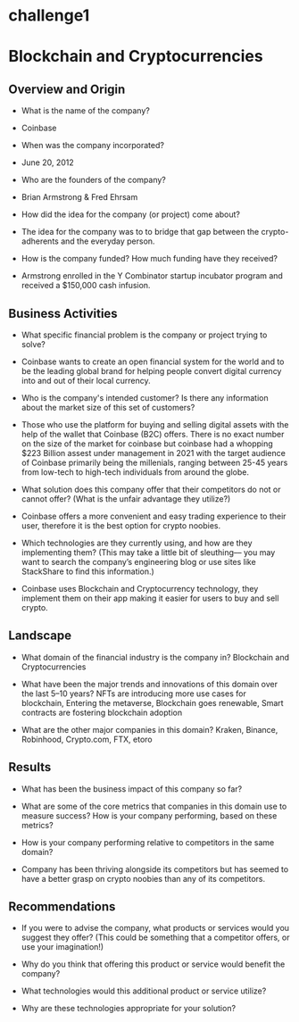 # challenge1
# Blockchain and Cryptocurrencies

## Overview and Origin

* What is the name of the company?
 - Coinbase

* When was the company incorporated?
- June 20, 2012

* Who are the founders of the company?
- Brian Armstrong & Fred Ehrsam

* How did the idea for the company (or project) come about?
- The idea for the company was to to bridge that gap between the crypto-adherents and the everyday person.

* How is the company funded? How much funding have they received?
- Armstrong enrolled in the Y Combinator startup incubator program and received a $150,000 cash infusion.

## Business Activities

* What specific financial problem is the company or project trying to solve?
- Coinbase wants to create an open financial system for the world and to be the leading global brand for helping people convert digital currency into and out of their local currency.

* Who is the company's intended customer?  Is there any information about the market size of this set of customers?
- Those who use the platform for buying and selling digital assets with the help of the wallet that Coinbase (B2C) offers. There is no exact number on the size of the market for coinbase but coinbase had a whopping $223 Billion assest under management in 2021 with the target audience of Coinbase primarily being the millenials, ranging between 25-45 years from low-tech to high-tech individuals from around the globe.

* What solution does this company offer that their competitors do not or cannot offer? (What is the unfair advantage they utilize?)
- Coinbase offers a more convenient and easy trading experience to their user, therefore it is the best option for crypto noobies. 

* Which technologies are they currently using, and how are they implementing them? (This may take a little bit of sleuthing–– you may want to search the company’s engineering blog or use sites like StackShare to find this information.)
- Coinbase uses Blockchain and Cryptocurrency technology, they implement them on their app making it easier for users to buy and sell crypto.

## Landscape

* What domain of the financial industry is the company in?
Blockchain and Cryptocurrencies

* What have been the major trends and innovations of this domain over the last 5–10 years?
NFTs are introducing more use cases for blockchain, Entering the metaverse, Blockchain goes renewable, Smart contracts are fostering blockchain adoption

* What are the other major companies in this domain?
Kraken, Binance, Robinhood, Crypto.com, FTX, etoro

## Results

* What has been the business impact of this company so far?

* What are some of the core metrics that companies in this domain use to measure success? How is your company performing, based on these metrics?

* How is your company performing relative to competitors in the same domain?
- Company has been thriving alongside its competitors but has seemed to have a better grasp on crypto noobies than any of its competitors.

## Recommendations

* If you were to advise the company, what products or services would you suggest they offer? (This could be something that a competitor offers, or use your imagination!)

* Why do you think that offering this product or service would benefit the company?

* What technologies would this additional product or service utilize?

* Why are these technologies appropriate for your solution?

